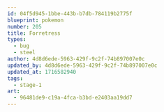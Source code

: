 ```yaml
---
id: 04f5d945-1bbe-443b-b7db-784119b2775f
blueprint: pokemon
number: 205
title: Forretress
types:
  - bug
  - steel
author: 4d8d6ede-5963-429f-9c2f-74b897007e0c
updated_by: 4d8d6ede-5963-429f-9c2f-74b897007e0c
updated_at: 1716582940
tags:
  - stage-1
art:
  - 96481de9-c19a-4fca-b3bd-e2403aa19dd7
---
```

